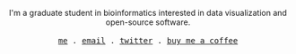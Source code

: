 <p align="center">
  <span>I'm a graduate student in bioinformatics interested in data visualization and open-source software.</span>
  <br>
  <br>
  <samp>
    <a href="https://trevorma.nz">me</a> .
    <a href="mailto:trevor_manz@g.harvard.edu">email</a> .
    <a href="https://twitter.com/trevmanz">twitter</a> .
    <a href="https://www.buymeacoffee.com/manzt">buy me a coffee</a>
  </samp>
</p>
